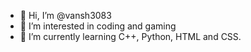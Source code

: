 - 👋 Hi, I’m @vansh3083
- 👀 I’m interested in coding and gaming
- 🌱 I’m currently learning C++, Python, HTML and CSS.
